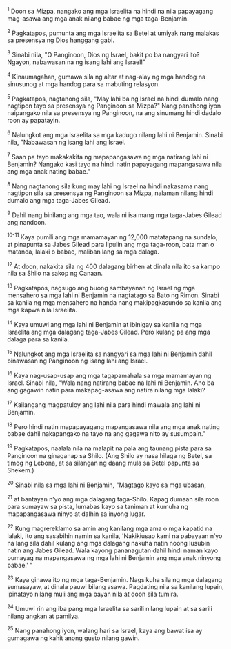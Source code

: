 <sup>1</sup>
Doon sa Mizpa, nangako ang mga Israelita na hindi na nila papayagang mag-asawa ang mga anak nilang babae ng mga taga-Benjamin. 

<sup>2</sup>
Pagkatapos, pumunta ang mga Israelita sa Betel at umiyak nang malakas sa presensya ng Dios hanggang gabi. 

<sup>3</sup>
Sinabi nila, "O Panginoon, Dios ng Israel, bakit po ba nangyari ito? Ngayon, nabawasan na ng isang lahi ang Israel!" 

<sup>4</sup>
Kinaumagahan, gumawa sila ng altar at nag-alay ng mga handog na sinusunog at mga handog para sa mabuting relasyon. 

<sup>5</sup>
Pagkatapos, nagtanong sila, "May lahi ba ng Israel na hindi dumalo nang nagtipon tayo sa presensya ng Panginoon sa Mizpa?" Nang panahong iyon naipangako nila sa presensya ng Panginoon, na ang sinumang hindi dadalo roon ay papatayin. 

<sup>6</sup>
Nalungkot ang mga Israelita sa mga kadugo nilang lahi ni Benjamin. Sinabi nila, "Nabawasan ng isang lahi ang Israel. 

<sup>7</sup>
Saan pa tayo makakakita ng mapapangasawa ng mga natirang lahi ni Benjamin? Nangako kasi tayo na hindi natin papayagang mapangasawa nila ang mga anak nating babae." 

<sup>8</sup>
Nang nagtanong sila kung may lahi ng Israel na hindi nakasama nang nagtipon sila sa presensya ng Panginoon sa Mizpa, nalaman nilang hindi dumalo ang mga taga-Jabes Gilead. 

<sup>9</sup>
Dahil nang binilang ang mga tao, wala ni isa mang mga taga-Jabes Gilead ang nandoon.

<sup>10-11</sup>
Kaya pumili ang mga mamamayan ng 12,000 matatapang na sundalo, at pinapunta sa Jabes Gilead para lipulin ang mga taga-roon, bata man o matanda, lalaki o babae, maliban lang sa mga dalaga. 

<sup>12</sup>
At doon, nakakita sila ng 400 dalagang birhen at dinala nila ito sa kampo nila sa Shilo na sakop ng Canaan. 

<sup>13</sup>
Pagkatapos, nagsugo ang buong sambayanan ng Israel ng mga mensahero sa mga lahi ni Benjamin na nagtatago sa Bato ng Rimon. Sinabi sa kanila ng mga mensahero na handa nang makipagkasundo sa kanila ang mga kapwa nila Israelita. 

<sup>14</sup>
Kaya umuwi ang mga lahi ni Benjamin at ibinigay sa kanila ng mga Israelita ang mga dalagang taga-Jabes Gilead. Pero kulang pa ang mga dalaga para sa kanila. 

<sup>15</sup>
Nalungkot ang mga Israelita sa nangyari sa mga lahi ni Benjamin dahil binawasan ng Panginoon ng isang lahi ang Israel. 

<sup>16</sup>
Kaya nag-usap-usap ang mga tagapamahala sa mga mamamayan ng Israel. Sinabi nila, "Wala nang natirang babae na lahi ni Benjamin. Ano ba ang gagawin natin para makapag-asawa ang natira nilang mga lalaki? 

<sup>17</sup>
Kailangang magpatuloy ang lahi nila para hindi mawala ang lahi ni Benjamin. 

<sup>18</sup>
Pero hindi natin mapapayagang mapangasawa nila ang mga anak nating babae dahil nakapangako na tayo na ang gagawa nito ay susumpain." 

<sup>19</sup>
Pagkatapos, naalala nila na malapit na pala ang taunang pista para sa Panginoon na ginaganap sa Shilo. (Ang Shilo ay nasa hilaga ng Betel, sa timog ng Lebona, at sa silangan ng daang mula sa Betel papunta sa Shekem.) 

<sup>20</sup>
Sinabi nila sa mga lahi ni Benjamin, "Magtago kayo sa mga ubasan, 

<sup>21</sup>
at bantayan nʼyo ang mga dalagang taga-Shilo. Kapag dumaan sila roon para sumayaw sa pista, lumabas kayo sa taniman at kumuha ng mapapangasawa ninyo at dalhin sa inyong lugar. 

<sup>22</sup>
Kung magrereklamo sa amin ang kanilang mga ama o mga kapatid na lalaki, ito ang sasabihin namin sa kanila, 'Nakikiusap kami na pabayaan nʼyo na lang sila dahil kulang ang mga dalagang nakuha natin noong lusubin natin ang Jabes Gilead. Wala kayong pananagutan dahil hindi naman kayo pumayag na mapangasawa ng mga lahi ni Benjamin ang mga anak ninyong babae.' " 

<sup>23</sup>
Kaya ginawa ito ng mga taga-Benjamin. Nagsikuha sila ng mga dalagang sumasayaw, at dinala pauwi bilang asawa. Pagdating nila sa kanilang lupain, ipinatayo nilang muli ang mga bayan nila at doon sila tumira. 

<sup>24</sup>
Umuwi rin ang iba pang mga Israelita sa sarili nilang lupain at sa sarili nilang angkan at pamilya. 

<sup>25</sup>
Nang panahong iyon, walang hari sa Israel, kaya ang bawat isa ay gumagawa ng kahit anong gusto nilang gawin.